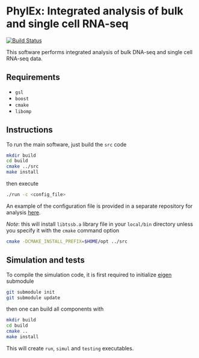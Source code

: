 # PhylEx: Integrated analysis of bulk and single cell RNA-seq

[![Build Status](https://travis-ci.com/junseonghwan/PhylEx.svg?token=wxZvzvzdwz1aU7zpr7vw&branch=master)](https://travis-ci.com/junseonghwan/PhylEx)

This software performs integrated analysis of bulk DNA-seq and single cell RNA-seq data. 

## Requirements

+ `gsl`
+ `boost`
+ `cmake`
+ `libomp`

## Instructions

To run the main software, just build the `src` code

```bash
mkdir build
cd build
cmake ../src
make install
```

then execute 

```bash
./run -c <config_file>
```

An example of the configuration file is provided in a separate repository for analysis [here](https://github.com/junseonghwan/PhylExAnalysis).

_Note_: this will install `libtssb.a` library file in your `local/bin` directory
unless you specify it with the `cmake` command option
```bash
cmake -DCMAKE_INSTALL_PREFIX=$HOME/opt ../src
```

## Simulation and tests

To compile the simulation code, it is first required to 
initialize [eigen](https://gitlab.com/libeigen/eigen) submodule

```bash
git submodule init
git submodule update
```

then one can build all components with

```bash
mkdir build
cd build
cmake ..
make install
```

This will create `run`, `simul` and `testing` executables.
